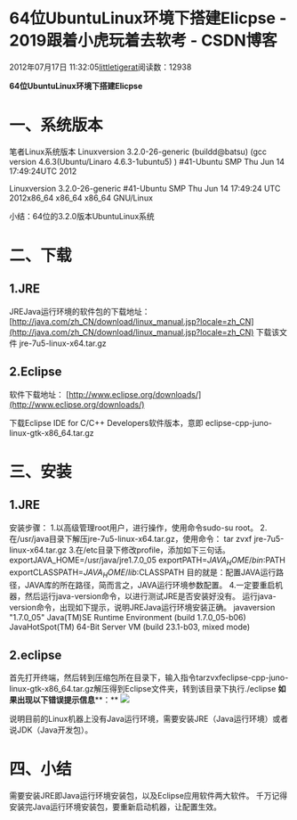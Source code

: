 
# 64位UbuntuLinux环境下搭建Elicpse - 2019跟着小虎玩着去软考 - CSDN博客

2012年07月17日 11:32:05[littletigerat](https://me.csdn.net/littletigerat)阅读数：12938


**64****位****UbuntuLinux****环境下搭建****Elicpse**

# 一、系统版本
笔者Linux系统版本
Linuxversion 3.2.0-26-generic (buildd@batsu) (gcc version 4.6.3(Ubuntu/Linaro 4.6.3-1ubuntu5) ) \#41-Ubuntu SMP Thu Jun 14 17:49:24UTC 2012

Linuxversion 3.2.0-26-generic \#41-Ubuntu SMP Thu Jun 14 17:49:24 UTC 2012x86_64 x86_64 x86_64 GNU/Linux

小结：64位的3.2.0版本UbuntuLinux系统
# 二、下载

## 1.JRE
JREJava运行环境的软件包的下载地址：
[http://java.com/zh_CN/download/linux_manual.jsp?locale=zh_CN](http://java.com/zh_CN/download/linux_manual.jsp?locale=zh_CN)
下载该文件
jre-7u5-linux-x64.tar.gz

## 2.Eclipse

软件下载地址：
[http://www.eclipse.org/downloads/](http://www.eclipse.org/downloads/)

下载Eclipse IDE for C/C++ Developers软件版本，意即
eclipse-cpp-juno-linux-gtk-x86_64.tar.gz

# 三、安装
## 1.JRE
安装步骤：
1.以高级管理root用户，进行操作，使用命令sudo-su
 root。
2.在/usr/java目录下解压jre-7u5-linux-x64.tar.gz，使用命令：
tar zvxf jre-7u5-linux-x64.tar.gz
3.在/etc目录下修改profile，添加如下三句话。
exportJAVA_HOME=/usr/java/jre1.7.0_05
exportPATH=$JAVA_HOME/bin:$PATH
exportCLASSPATH=$JAVA_HOME/lib:$CLASSPATH
目的就是：配置JAVA运行路径，JAVA库的所在路径，简而言之，JAVA运行环境参数配置。
4.一定要重启机器，然后运行java-version命令，以进行测试JRE是否安装好没有。
运行java-version命令，出现如下提示，说明JREJava运行环境安装正确。
javaversion "1.7.0_05"
Java(TM)SE Runtime Environment (build 1.7.0_05-b06)
JavaHotSpot(TM) 64-Bit Server VM (build 23.1-b03, mixed mode)

## 2.eclipse
首先打开终端，然后转到压缩包所在目录下，输入指令tarzvxfeclipse-cpp-juno-linux-gtk-x86_64.tar.gz解压得到Eclipse文件夹，转到该目录下执行./eclipse
**如果出现以下错误提示信息****：**
![](https://img-my.csdn.net/uploads/201207/17/1342496277_3297.png)

说明目前的Linux机器上没有Java运行环境，需要安装JRE（Java运行环境）或者说JDK（Java开发包）。

# 四、小结
需要安装JRE即Java运行环境安装包，以及Eclipse应用软件两大软件。
千万记得安装完Java运行环境安装包，要重新启动机器，让配置生效。



